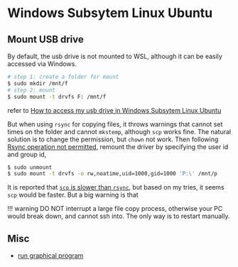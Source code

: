 # Windows Subsytem Linux Ubuntu

## Mount USB drive

By default, the usb drive is not mounted to WSL, although it can be easily accessed via Windows.

```bash
# step 1: create a folder for mount
$ sudo mkdir /mnt/f
# step 2: mount
$ sudo mount -t drvfs F: /mnt/f
```

refer to [How to access my usb drive in Windows Subsytem Linux Ubuntu](https://askubuntu.com/questions/1116200/how-to-access-my-usb-drive-in-windows-subsytem-linux-ubuntu)

But when using `rsync` for copying files, it throws warnings that cannot set times on the folder and cannot `mkstemp`, although `scp` works fine. The natural solution is to change the permission, but `chown` not work. Then following [Rsync operation not permitted](https://unix.stackexchange.com/questions/558235/rsync-operation-not-permitted), remount the driver by specifying the user id and group id,

```bash
$ sudo unmount 
$ sudo mount -t drvfs -o rw,noatime,uid=1000,gid=1000 'P:\' /mnt/p
```

It is reported that [`scp` is slower than `rsync`](https://unix.stackexchange.com/questions/238152/why-is-scp-so-slow-and-how-to-make-it-faster), but based on my tries, it seems `scp` would be faster. But a big warning is that

!!! warning
    DO NOT interrupt a large file copy process, otherwise your PC would break down, and cannot ssh into. The only way is to restart manually. 

## Misc

- [run graphical program](https://virtualizationreview.com/articles/2017/02/08/graphical-programs-on-windows-subsystem-on-linux.aspx)